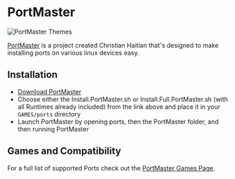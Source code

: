 # PortMaster
![PortMaster Themes](https://raw.githubusercontent.com/PortsMaster/PortMaster-Website/main/content/images/themes.gif)

[PortMaster](https://portmaster.games/) is a project created Christian Haitian that's designed to make installing ports on various linux devices easy.

## Installation

- [Download PortMaster](https://portmaster.games/installation.html)
- Choose either the Install.PortMaster.sh or Install.Full.PortMaster.sh (with all Runtimes already included) from the link above and place it in your `GAMES/ports` directory
- Launch PortMaster by opening ports, then the PortMaster folder, and then running PortMaster

## Games and Compatibility

For a full list of supported Ports check out the [PortMaster Games Page](https://portmaster.games/games.html).

